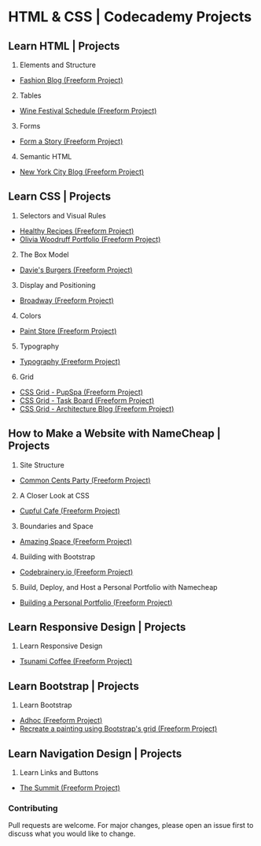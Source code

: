 # HTML & CSS | Codecademy Projects

## Learn HTML | Projects
1. Elements and Structure
- [Fashion Blog (Freeform Project)](https://github.com/ivobul/html-css-codecademy-projects/tree/master/Fashion%20Blog)
2. Tables
- [Wine Festival Schedule (Freeform Project)](https://github.com/ivobul/html-css-codecademy-projects/tree/master/Wine%20Festival%20Schedule)
3. Forms
- [Form a Story (Freeform Project)](https://github.com/ivobul/html-css-codecademy-projects/tree/master/Form%20a%20Story)
4. Semantic HTML
- [New York City Blog (Freeform Project)](https://github.com/ivobul/html-css-codecademy-projects/tree/master/New%20York%20City%20Blog)

## Learn CSS | Projects
1. Selectors and Visual Rules
- [Healthy Recipes (Freeform Project)](https://github.com/ivobul/html-css-codecademy-projects/tree/master/Healthy%20Recipes)
- [Olivia Woodruff Portfolio (Freeform Project)](https://github.com/ivobul/html-css-codecademy-projects/tree/master/Olivia%20Woodruff%20Portfolio)
2. The Box Model
- [Davie's Burgers (Freeform Project)](https://github.com/ivobul/html-css-codecademy-projects/tree/master/Davie's%20Burgers)
3. Display and Positioning
- [Broadway (Freeform Project)](https://github.com/ivobul/html-css-codecademy-projects/tree/master/Broadway)
4. Colors
- [Paint Store (Freeform Project)](https://github.com/ivobul/html-css-codecademy-projects/tree/master/Paint%20Store)
5. Typography
- [Typography (Freeform Project)](https://github.com/ivobul/html-css-codecademy-projects/tree/master/Typography)
6. Grid
- [CSS Grid - PupSpa (Freeform Project)](https://github.com/ivobul/html-css-codecademy-projects/tree/master/CSS%20Grid%20-%20PupSpa)
- [CSS Grid - Task Board (Freeform Project)](https://github.com/ivobul/html-css-codecademy-projects/tree/master/CSS%20Grid%20-%20Task%20Board)
- [CSS Grid - Architecture Blog (Freeform Project)](https://github.com/ivobul/html-css-codecademy-projects/tree/master/CSS%20Grid%20-%20Architecture%20Blog)

## How to Make a Website with NameCheap | Projects
1. Site Structure
- [Common Cents Party (Freeform Project)](https://github.com/ivobul/html-css-codecademy-projects/tree/master/Common%20Cents%20Party)
2. A Closer Look at CSS
- [Cupful Cafe (Freeform Project)](https://github.com/ivobul/html-css-codecademy-projects/tree/master/Cupful%20Cafe)
3. Boundaries and Space
- [Amazing Space (Freeform Project)](https://github.com/ivobul/html-css-codecademy-projects/tree/master/Amazing%20Space)
4. Building with Bootstrap
- [Codebrainery.io (Freeform Project)](https://github.com/ivobul/html-css-codecademy-projects/tree/master/Codebrainery.io)
5. Build, Deploy, and Host a Personal Portfolio with Namecheap
- [Building a Personal Portfolio (Freeform Project)](https://github.com/ivobul/html-css-codecademy-projects/tree/master/Building%20a%20Personal%20Portfolio)

## Learn Responsive Design | Projects
1. Learn Responsive Design
- [Tsunami Coffee (Freeform Project)](https://github.com/ivobul/html-css-codecademy-projects/tree/master/Tsunami%20Coffee)

## Learn Bootstrap | Projects
1. Learn Bootstrap
- [Adhoc (Freeform Project)](https://github.com/ivobul/html-css-codecademy-projects/tree/master/Adhoc)
- [Recreate a painting using Bootstrap's grid (Freeform Project)](https://github.com/ivobul/html-css-codecademy-projects/tree/master/Recreate%20a%20painting%20using%20Bootstrap's%20grid)

## Learn Navigation Design | Projects
1. Learn Links and Buttons
- [The Summit (Freeform Project)](https://github.com/ivobul/html-css-codecademy-projects/tree/master/The%20Summit)

### Contributing
Pull requests are welcome. For major changes, please open an issue first to discuss what you would like to change.

